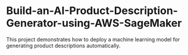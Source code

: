# Build-an-AI-Product-Description-Generator-using-AWS-SageMaker
This project demonstrates how to deploy a machine learning model for generating product descriptions automatically.
